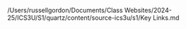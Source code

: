 /Users/russellgordon/Documents/Class Websites/2024-25/ICS3U/S1/quartz/content/source-ics3u/s1/Key Links.md
